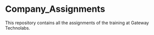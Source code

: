 # Company_Assignments

This repository contains all the assignments of the training at Gateway Technolabs.

